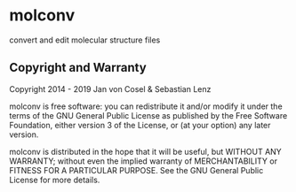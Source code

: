 molconv
=======

convert and edit molecular structure files

Copyright and Warranty
----------------------

Copyright 2014 - 2019 Jan von Cosel & Sebastian Lenz

molconv is free software: you can redistribute it and/or modify
it under the terms of the GNU General Public License as published by
the Free Software Foundation, either version 3 of the License, or
(at your option) any later version.

molconv is distributed in the hope that it will be useful,
but WITHOUT ANY WARRANTY; without even the implied warranty of
MERCHANTABILITY or FITNESS FOR A PARTICULAR PURPOSE. See the
GNU General Public License for more details.
